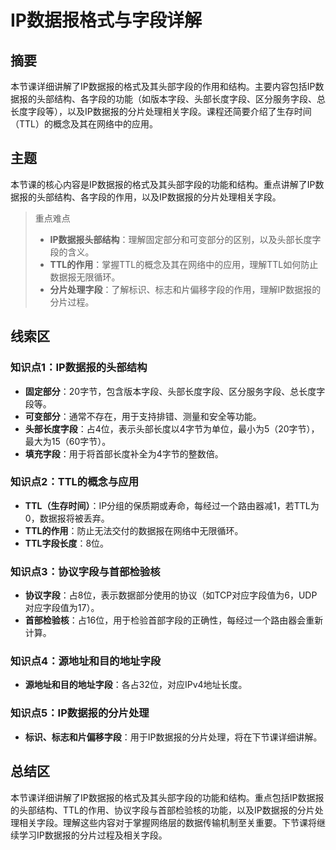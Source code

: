 # IP数据报格式与字段详解

## 摘要

本节课详细讲解了IP数据报的格式及其头部字段的作用和结构。主要内容包括IP数据报的头部结构、各字段的功能（如版本字段、头部长度字段、区分服务字段、总长度字段等），以及IP数据报的分片处理相关字段。课程还简要介绍了生存时间（TTL）的概念及其在网络中的应用。

## 主题

本节课的核心内容是IP数据报的格式及其头部字段的功能和结构。重点讲解了IP数据报的头部结构、各字段的作用，以及IP数据报的分片处理相关字段。

> 重点难点
>
> - **IP数据报头部结构**：理解固定部分和可变部分的区别，以及头部长度字段的含义。
> - **TTL的作用**：掌握TTL的概念及其在网络中的应用，理解TTL如何防止数据报无限循环。
> - **分片处理字段**：了解标识、标志和片偏移字段的作用，理解IP数据报的分片过程。

## 线索区

### 知识点1：IP数据报的头部结构
- **固定部分**：20字节，包含版本字段、头部长度字段、区分服务字段、总长度字段等。
- **可变部分**：通常不存在，用于支持排错、测量和安全等功能。
- **头部长度字段**：占4位，表示头部长度以4字节为单位，最小为5（20字节），最大为15（60字节）。
- **填充字段**：用于将首部长度补全为4字节的整数倍。

### 知识点2：TTL的概念与应用
- **TTL（生存时间）**：IP分组的保质期或寿命，每经过一个路由器减1，若TTL为0，数据报将被丢弃。
- **TTL的作用**：防止无法交付的数据报在网络中无限循环。
- **TTL字段长度**：8位。

### 知识点3：协议字段与首部检验核
- **协议字段**：占8位，表示数据部分使用的协议（如TCP对应字段值为6，UDP对应字段值为17）。
- **首部检验核**：占16位，用于检验首部字段的正确性，每经过一个路由器会重新计算。

### 知识点4：源地址和目的地址字段
- **源地址和目的地址字段**：各占32位，对应IPv4地址长度。

### 知识点5：IP数据报的分片处理
- **标识、标志和片偏移字段**：用于IP数据报的分片处理，将在下节课详细讲解。

## 总结区

本节课详细讲解了IP数据报的格式及其头部字段的功能和结构。重点包括IP数据报的头部结构、TTL的作用、协议字段与首部检验核的功能，以及IP数据报的分片处理相关字段。理解这些内容对于掌握网络层的数据传输机制至关重要。下节课将继续学习IP数据报的分片过程及相关字段。